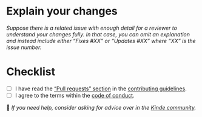 # Explain your changes

_Suppose there is a related issue with enough detail for a reviewer to understand your changes fully. In that case, you can omit an explanation and instead include either “Fixes #XX” or “Updates #XX” where “XX” is the issue number._

# Checklist

- [ ] I have read the [“Pull requests” section](https://github.com/kinde-starter-kits/.github/blob/ff8d5c462e56772810bca53f750fd3610a00d673/.github/CONTRIBUTING.md#pull-requests) in the [contributing guidelines](https://github.com/kinde-starter-kits/.github/blob/ff8d5c462e56772810bca53f750fd3610a00d673/.github/CONTRIBUTING.md).
- [ ] I agree to the terms within the [code of conduct](https://github.com/kinde-starter-kits/.github/blob/ff8d5c462e56772810bca53f750fd3610a00d673/.github/CODE_OF_CONDUCT.md).

🛟 _If you need help, consider asking for advice over in the [Kinde community](https://thekindecommunity.slack.com)._
